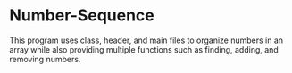 # Number-Sequence
This program uses class, header, and main files to organize numbers in an array while also providing multiple functions such as finding, adding, and removing numbers. 
